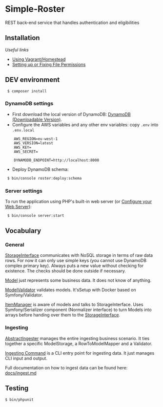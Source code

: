 # Simple-Roster
REST back-end service that handles authentication and eligibilities

Installation
------------

_Useful links_
- [Using Vagrant/Homestead](https://symfony.com/doc/current/setup/homestead.html)
- [Setting up or Fixing File Permissions](https://symfony.com/doc/current/setup/file_permissions.html)

## DEV environment

```bash
 $ composer install
```

### DynamoDB settings

- First download the local version of DynamoDB: [DynamoDB (Downloadable Version)](https://docs.aws.amazon.com/amazondynamodb/latest/developerguide/DynamoDBLocal.DownloadingAndRunning.html).
- Configure the AWS variables and any other env variables: copy `.env` into `.env.local`

```dotenv
    AWS_REGION=eu-west-1
    AWS_VERSION=latest
    AWS_KEY=
    AWS_SECRET=
    
    DYNAMODB_ENDPOINT=http://localhost:8000
```

- Deploy DynamoDB schema:

```bash
 $ bin/console roster:deploy:schema
```

### Server settings

To run the application using PHP's built-in web server (or [Configure your Web Server](https://symfony.com/doc/current/setup/web_server_configuration.html)):

```bash
 $ bin/console server:start
```

## Vocabulary
### General
[StorageInterface](src/Storage/StorageInterface.php) communicates with NoSQL storage in terms of raw data rows. For now it can only use simple keys (you cannot use DynamoDB complex primary key). Always puts a new value without checking for existence. The checks should be done outside if necessary.

[Model](src/Model/ModelInterface.php) just represents some business data. It does not know of anything.

[ModelValidator](src/Validation/ModelValidator.php) validates models. It'sSetup with Docker based on Symfony/Validator.

[ItemManager](src/ODM/ItemManager.php) is aware of models and talks to StorageInterface. Uses Symfony/Serializer component (Normalizer interface) to turn Models into arrays before handing over them to the [StorageInterface](src/Storage/StorageInterface.php).

### Ingesting

[AbstractIngester](src/Ingesting/Ingester/AbstractIngester.php) manages the entire ingesting business scenario. It ties together a specific ModelStorage, a RowToModelMapper and a Validator.

[Ingesting Command](src/Command/Ingesting/AbstractIngestCommand.php) is a CLI entry point for ingesting data. It just manages CLI input and output.

Full documentation on how to ingest data can be found here: [docs/ingest.md](docs/ingest.md)

Testing
-------
 ```bash
 $ bin/phpunit
 ```